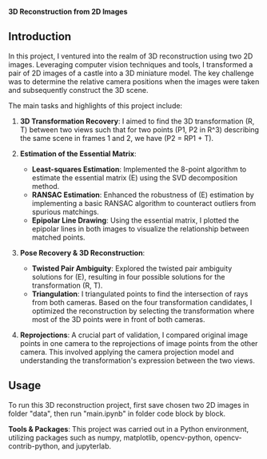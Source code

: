 **3D Reconstruction from 2D Images**

## Introduction

In this project, I ventured into the realm of 3D reconstruction using two 2D images. Leveraging computer vision techniques and tools, I transformed a pair of 2D images of a castle into a 3D miniature model. The key challenge was to determine the relative camera positions when the images were taken and subsequently construct the 3D scene.

The main tasks and highlights of this project include:

1. **3D Transformation Recovery**: I aimed to find the 3D transformation (R, T) between two views such that for two points \(P1, P2 in R^3) describing the same scene in frames 1 and 2, we have \(P2 = RP1 + T\).

2. **Estimation of the Essential Matrix**:
   - **Least-squares Estimation**: Implemented the 8-point algorithm to estimate the essential matrix \(E\) using the SVD decomposition method.
   - **RANSAC Estimation**: Enhanced the robustness of \(E\) estimation by implementing a basic RANSAC algorithm to counteract outliers from spurious matchings.
   - **Epipolar Line Drawing**: Using the essential matrix, I plotted the epipolar lines in both images to visualize the relationship between matched points.

3. **Pose Recovery & 3D Reconstruction**:
   - **Twisted Pair Ambiguity**: Explored the twisted pair ambiguity solutions for \(E\), resulting in four possible solutions for the transformation (R, T).
   - **Triangulation**: I triangulated points to find the intersection of rays from both cameras. Based on the four transformation candidates, I optimized the reconstruction by selecting the transformation where most of the 3D points were in front of both cameras.

4. **Reprojections**: A crucial part of validation, I compared original image points in one camera to the reprojections of image points from the other camera. This involved applying the camera projection model and understanding the transformation's expression between the two views.

## Usage
To run this 3D reconstruction project, first save chosen two 2D images in folder "data", then run "main.ipynb" in folder code block by block.

**Tools & Packages**: This project was carried out in a Python environment, utilizing packages such as numpy, matplotlib, opencv-python, opencv-contrib-python, and jupyterlab.
